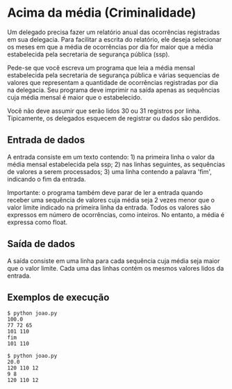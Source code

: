 
# Acima da média (Criminalidade)

Um delegado precisa fazer um relatório anual das ocorrências
registradas em sua delegacia. Para facilitar a escrita do relatório,
ele deseja selecionar os meses em que a média de ocorrências por dia
for maior que a média estabelecida pela secretaria de segurança pública (ssp).

Pede-se que você escreva um programa que leia a média mensal estabelecida pela secretaria
de segurança pública e várias sequencias de valores
que representam a quantidade de ocorrências registradas por dia na delegacia.
Seu programa deve imprimir na saída apenas as sequências cuja média mensal é maior
que o estabelecido.

Você não deve assumir que serão lidos 30 ou 31 registros por linha. Tipicamente,
os delegados esquecem de registrar ou dados são perdidos.

## Entrada de dados

A entrada consiste em um texto contendo: 1) na primeira linha
o valor da média mensal estabelecida pela ssp; 2) nas linhas
seguintes, as sequências de valores a serem processados; 3)
uma linha contendo a palavra 'fim', indicando o fim
da entrada.

Importante: o programa também deve parar de ler a
entrada quando receber uma sequência de valores cuja média
seja 2 vezes menor que o valor limite indicado na primeira
linha da entrada. Todos os valores são expressos em
número de ocorrências, como inteiros. No entanto, a média é expressa
como float.

## Saída de dados

A saída consiste em uma linha para cada sequência cuja média seja
maior que o valor limite. Cada uma das linhas contém os
mesmos valores lidos da entrada.

## Exemplos de execução

    $ python joao.py
    100.0
    77 72 65
    101 110
    fim
    101 110

    $ python joao.py
    20.0
    120 110 12
    9 8
    120 110 12